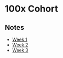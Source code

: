 # 100x Cohort

## Notes

-   [Week 1](./week-01/notes.md)
-   [Week 2](./week-02/notes.md)
-   [Week 3](./week-03/notes.md)

